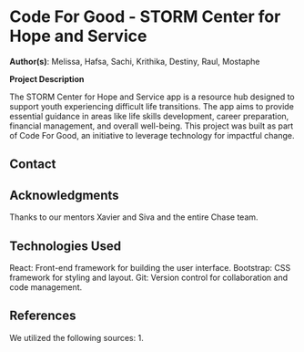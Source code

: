 # Code For Good - STORM Center for Hope and Service

️**Author(s)**: Melissa, Hafsa, Sachi, Krithika, Destiny, Raul, Mostaphe

️**Project Description**

The STORM Center for Hope and Service app is a resource hub designed to support youth experiencing difficult life transitions. The app aims to provide essential guidance in areas like life skills development, career preparation, financial management, and overall well-being. This project was built as part of Code For Good, an initiative to leverage technology for impactful change.

## Contact

## Acknowledgments

Thanks to our mentors Xavier and Siva and the entire Chase team. 


## Technologies Used
React: Front-end framework for building the user interface.
Bootstrap: CSS framework for styling and layout.
Git: Version control for collaboration and code management.

## References

We utilized the following sources:
1. 

